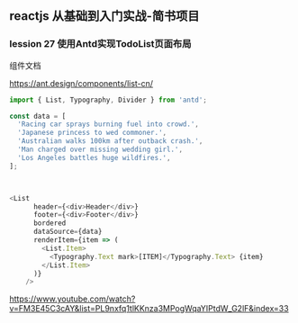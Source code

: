 ## reactjs 从基础到入门实战-简书项目

### lession 27  使用Antd实现TodoList页面布局
组件文档

https://ant.design/components/list-cn/

```js
import { List, Typography, Divider } from 'antd';

const data = [
  'Racing car sprays burning fuel into crowd.',
  'Japanese princess to wed commoner.',
  'Australian walks 100km after outback crash.',
  'Man charged over missing wedding girl.',
  'Los Angeles battles huge wildfires.',
];



<List
      header={<div>Header</div>}
      footer={<div>Footer</div>}
      bordered
      dataSource={data}
      renderItem={item => (
        <List.Item>
          <Typography.Text mark>[ITEM]</Typography.Text> {item}
        </List.Item>
      )}
    />
```



https://www.youtube.com/watch?v=FM3E45C3cAY&list=PL9nxfq1tlKKnza3MPogWqaYIPtdW_G2lF&index=33